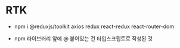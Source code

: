 # RTK

- npm i @reduxjs/toolkit axios redux react-redux react-router-dom

- npm 라이브러리 앞에 @ 붙어있는 건 타입스크립트로 작성된 것
